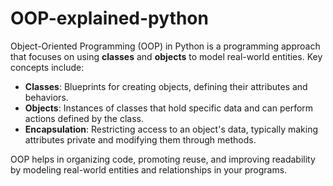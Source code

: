 # OOP-explained-python

Object-Oriented Programming (OOP) in Python is a programming approach that focuses on using **classes** and **objects** to model real-world entities. Key concepts include:

- **Classes**: Blueprints for creating objects, defining their attributes and behaviors.
- **Objects**: Instances of classes that hold specific data and can perform actions defined by the class.
- **Encapsulation**: Restricting access to an object's data, typically making attributes private and modifying them through methods.

OOP helps in organizing code, promoting reuse, and improving readability by modeling real-world entities and relationships in your programs.
